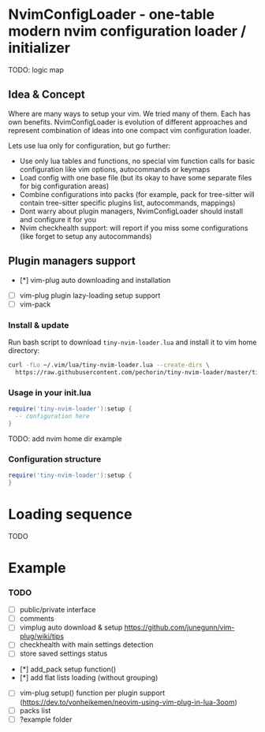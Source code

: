 # NvimConfigLoader - one-table modern nvim configuration loader / initializer

TODO: logic map

## Idea & Concept

Where are many ways to setup your vim. We tried many of them. Each has own benefits.
NvimConfigLoader is evolution of different approaches and represent combination of ideas into one compact vim configuration loader.

Lets use lua only for configuration, but go further:

- Use only lua tables and functions, no special vim function calls for basic configuration like vim options, autocommands or keymaps
- Load config with one base file (but its okay to have some separate files for big configuration areas)
- Combine configurations into packs (for example, pack for tree-sitter will contain tree-sitter specific plugins list, autocommands, mappings)
- Dont warry about plugin managers, NvimConfigLoader should install and configure it for you
- Nvim checkhealth support: will report if you miss some configurations (like forget to setup any autocommands)

## Plugin managers support

- [*] vim-plug auto downloading and installation
- [ ] vim-plug plugin lazy-loading setup support
- [ ] vim-pack

### Install & update

Run bash script to download `tiny-nvim-loader.lua` and install it to vim home directory:

```bash
curl -fLo ~/.vim/lua/tiny-nvim-loader.lua --create-dirs \
  https://raw.githubusercontent.com/pechorin/tiny-nvim-loader/master/tiny-nvim-loader.lua;
```

### Usage in your init.lua

```lua
require('tiny-nvim-loader'):setup {
  -- configuration here
}
```

TODO: add nvim home dir example

### Configuration structure

```lua
require('tiny-nvim-loader'):setup {
}
```

# Loading sequence

TODO

# Example

### TODO

- [ ] public/private interface
- [ ] comments
- [ ] vimplug auto download & setup https://github.com/junegunn/vim-plug/wiki/tips
- [ ] checkhealth with main settings detection
- [ ] store saved settings status
- [*] add_pack setup function()
- [*] add flat lists loading (without grouping)
- [ ] vim-plug setup() function per plugin support (https://dev.to/vonheikemen/neovim-using-vim-plug-in-lua-3oom)
- [ ] packs list
- [ ] ?example folder
